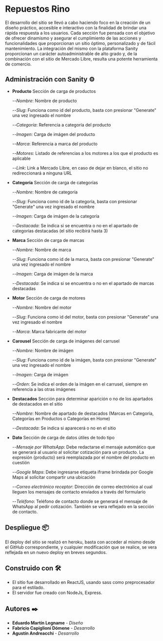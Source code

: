 # Repuestos Rino

El desarrollo del sitio se llevó a cabo haciendo foco en la creación de un diseño práctico, accesible e interactivo con la finalidad de brindar una rápida respuesta a los usuarios.
Cada sección fue pensada con el objetivo de ofrecer dinamismo y asegurar el cumplimiento de las acciones y funcionalidades que proporcionan un sitio óptimo, personalizado y de fácil mantenimiento.
La integración del mismo con la plataforma Sanity proporcionan un carácter autoadministrable de alto grado y, de la combinación con el sitio de Mercado Libre, resulta una potente herramienta de comercio.

## Administración con Sanity ⚙️

- **Producto** Sección de carga de productos

  --_Nombre_: Nombre de producto

  --_Slug_: Funciona como id del producto, basta con presionar "Generate" una vez ingresado el nombre

  --_Categoría_: Referencia a categoría del producto

  --_Imagen_: Carga de imágen del producto

  --_Marca_: Referencia a marca del producto

  --_Motores_: Listado de referencias a los motores a los que el producto es aplicable

  --_Link_: Link a Mercado Libre, en caso de dejar en blanco, el sitio no redireccionará a ninguna URL

- **Categoría** Sección de carga de categorías

  --_Nombre_: Nombre de categoría

  --_Slug_: Funciona como id de la categoría, basta con presionar "Generate" una vez ingresado el nombre

  --_Imagen_: Carga de imágen de la categoría

  --_Destacada_: Se indica si se encuentra o no en el apartado de categorías destacadas (el sitio recibirá hasta 3)

- **Marca** Sección de carga de marcas

  --_Nombre_: Nombre de marca

  --_Slug_: Funciona como id de la marca, basta con presionar "Generate" una vez ingresado el nombre

  --_Imagen_: Carga de imágen de la marca

  --_Destacada_: Se indica si se encuentra o no en el apartado de marcas destacadas

- **Motor** Sección de carga de motores

  --_Nombre_: Nombre del motor

  --_Slug_: Funciona como id del motor, basta con presionar "Generate" una vez ingresado el nombre

  --_Marca_: Marca fabricante del motor

- **Carousel** Sección de carga de imágenes del carrusel

  --_Nombre_: Nombre de imágen

  --_Slug_: Funciona como id de la imágen, basta con presionar "Generate" una vez ingresado el nombre

  --_Imagen_: Carga de imágen

  --_Orden_: Se indica el orden de la imágen en el carrusel, siempre en referencia a las otras imágenes

- **Destacados** Sección para determinar aparición o no de los apartados de destacados en el sitio

  --_Nombre_: Nombre de apartado de destacados (Marcas en Categoría, Categorías en Productos o Categorías en Home)

  --_Destacada_: Se indica si aparecerá o no en el sitio

- **Dato** Sección de carga de datos útiles de todo tipo

  --_Mensaje por WhatsApp_: Debe redactarse el mensaje automático que se generará al usuario al solicitar cotización para un producto. La expresión {producto} será reemplazada por el nombre del producto en cuestión

  --_Google Maps_: Debe ingresarse etiqueta iframe brindada por Google Maps al solicitar compartir una ubicación

  --_Correo electrónico receptor_: Dirección de correo electrónico al cual lleguen los mensajes de contacto enviados a través del formulario

  --_Teléfono_: Teléfono de contacto donde se generará el mensaje de WhatsApp al pedir cotización. También se vera reflejado en la sección de contacto.

## Despliegue 📦

El deploy del sitio se realizó en heroku, basta con acceder al mismo desde el GitHub correspondiente, y cualquier modificación que se realice, se vera reflejada en un nuevo deploy en breves segundos.

## Construido con 🛠️

- El sitio fue desarrollado en ReactJS, usando sass como preprocesador para el estilado.
- El servidor fue creado con NodeJs, Express.

## Autores ✒️

- **Eduardo Martín Legname** - _Diseño_
- **Fabricio Capiglioni Dómene** - _Desarrollo_
- **Agustín Andreacchi** - _Desarrollo_
